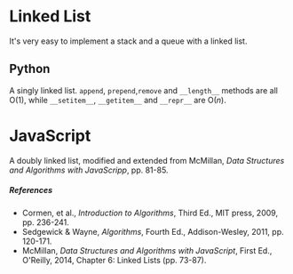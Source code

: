 # Linked List

It's very easy to implement a stack and a queue with a linked list.

## Python

A singly linked list. `append`, `prepend`,`remove` and `__length__` methods are
all O(1), while `__setitem__`, `__getitem__` and `__repr__` are O(*n*).

# JavaScript

A doubly linked list, modified and extended from McMillan, *Data Structures and Algorithms with JavaScripp*, pp. 81-85.

##### References

* Cormen, et al., *Introduction to Algorithms*, Third Ed., MIT press, 2009, pp. 236-241.
* Sedgewick & Wayne, *Algorithms*, Fourth Ed., Addison-Wesley, 2011, pp. 120-171.
* McMillan, *Data Structures and Algorithms with JavaScript*, First Ed., O'Reilly, 2014, Chapter 6: Linked Lists (pp. 73-87).
